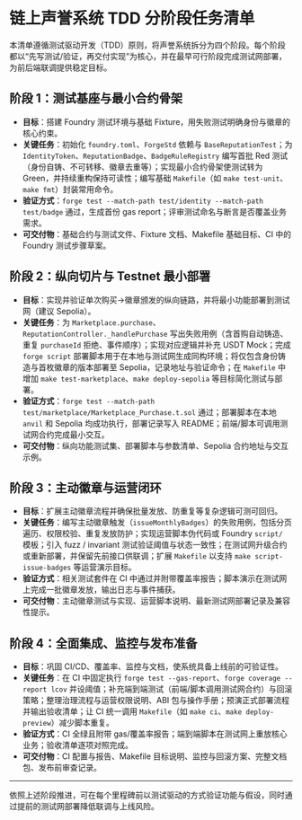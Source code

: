 # 链上声誉系统 TDD 分阶段任务清单

本清单遵循测试驱动开发（TDD）原则，将声誉系统拆分为四个阶段。每个阶段都以“先写测试/验证，再交付实现”为核心，并在最早可行阶段完成测试网部署，为前后端联调提供稳定目标。

## 阶段 1：测试基座与最小合约骨架
- **目标**：搭建 Foundry 测试环境与基础 Fixture，用失败测试明确身份与徽章的核心约束。
- **关键任务**：初始化 `foundry.toml`、`ForgeStd` 依赖与 `BaseReputationTest`；为 `IdentityToken`、`ReputationBadge`、`BadgeRuleRegistry` 编写首批 Red 测试（身份自铸、不可转移、徽章去重等）；实现最小合约骨架使测试转为 Green，并持续重构保持可读性；编写基础 `Makefile`（如 `make test-unit`、`make fmt`）封装常用命令。
- **验证方式**：`forge test --match-path test/identity --match-path test/badge` 通过，生成首份 gas report；评审测试命名与断言是否覆盖业务需求。
- **可交付物**：基础合约与测试文件、Fixture 文档、Makefile 基础目标、CI 中的 Foundry 测试步骤草案。

## 阶段 2：纵向切片与 Testnet 最小部署
- **目标**：实现并验证单次购买→徽章颁发的纵向链路，并将最小功能部署到测试网（建议 Sepolia）。
- **关键任务**：为 `Marketplace.purchase`、`ReputationController._handlePurchase` 写出失败用例（含首购自动铸造、重复 `purchaseId` 拒绝、事件顺序）；实现对应逻辑并补充 USDT Mock；完成 `forge script` 部署脚本用于在本地与测试网生成同构环境；将仅包含身份铸造与首枚徽章的版本部署至 Sepolia，记录地址与验证命令；在 `Makefile` 中增加 `make test-marketplace`、`make deploy-sepolia` 等目标简化测试与部署。
- **验证方式**：`forge test --match-path test/marketplace/Marketplace_Purchase.t.sol` 通过；部署脚本在本地 `anvil` 和 Sepolia 均成功执行，部署记录写入 README；前端/脚本可调用测试网合约完成最小交互。
- **可交付物**：纵向功能测试集、部署脚本与参数清单、Sepolia 合约地址与交互示例。

## 阶段 3：主动徽章与运营闭环
- **目标**：扩展主动徽章流程并确保批量发放、防重复等复杂逻辑可测可回归。
- **关键任务**：编写主动徽章触发（`issueMonthlyBadges`）的失败用例，包括分页遍历、权限校验、重复发放防护；实现运营脚本伪代码或 Foundry `script/` 模板；引入 fuzz / invariant 测试验证阈值与状态一致性；在测试网升级合约或重新部署，并保留先前接口供联调；扩展 `Makefile` 以支持 `make script-issue-badges` 等运营演示目标。
- **验证方式**：相关测试套件在 CI 中通过并附带覆盖率报告；脚本演示在测试网上完成一批徽章发放，输出日志与事件捕获。
- **可交付物**：主动徽章测试与实现、运营脚本说明、最新测试网部署记录及兼容性提示。

## 阶段 4：全面集成、监控与发布准备
- **目标**：巩固 CI/CD、覆盖率、监控与文档，使系统具备上线前的可验证性。
- **关键任务**：在 CI 中固定执行 `forge test --gas-report`、`forge coverage --report lcov` 并设阈值；补充端到端测试（前端/脚本调用测试网合约）与回滚策略；整理治理流程与运营权限说明、ABI 包与操作手册；预演正式部署流程并输出验收清单；让 CI 统一调用 `Makefile`（如 `make ci`、`make deploy-preview`）减少脚本重复。
- **验证方式**：CI 全绿且附带 gas/覆盖率报告；端到端脚本在测试网上重放核心业务；验收清单逐项对照完成。
- **可交付物**：CI 配置与报告、Makefile 目标说明、监控与回滚方案、完整文档包、发布前审查记录。

---

依照上述阶段推进，可在每个里程碑前以测试驱动的方式验证功能与假设，同时通过提前的测试网部署降低联调与上线风险。
